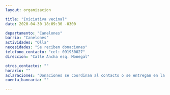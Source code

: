 ```yaml
---
layout: organizacion

title: "Iniciativa vecinal"
date: 2020-04-30 18:09:30 -0300

departamento: "Canelones"
barrio: "Canelones"
actividades: "Olla"
necesidades: "Se reciben donaciones"
telefono_contacto: "cel: 091950027"
direccion: "Calle Ancha esq. Monegal"

otros_contactos: ""
horario: ""
aclaraciones: "Donaciones se coordinan al contacto o se entregan en la dirección"
cuenta_bancaria: ""

---
```

